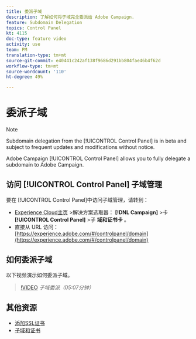 ```yaml
---
title: 委派子域
description: 了解如何将子域完全委派给 Adobe Campaign.
feature: Subdomain Delegation
topics: Control Panel
kt: 4115
doc-type: feature video
activity: use
team: PM
translation-type: tm+mt
source-git-commit: e40441c242af138f9686d291bb804fae46b4f62d
workflow-type: tm+mt
source-wordcount: '110'
ht-degree: 49%

---
```



# 委派子域

>[!NOTE]
>
> Subdomain delegation from the [!UICONTROL Control Panel] is in beta and subject to frequent updates and modifications without notice.

Adobe Campaign [!UICONTROL Control Panel] allows you to fully delegate a subdomain to Adobe Campaign.

## 访问 [!UICONTROL Control Panel] 子域管理

要在 [!UICONTROL Control Panel]中访问子域管理，请转到：

* [Experience Cloud主页](https://experience.adobe.com/#/home) >解决方案选取器： **[!DNL Campaign]** >卡 **[!UICONTROL Control Panel]** >子 **域和证书卡** 。
* 直接从 URL 访问：[https://experience.adobe.com/#/controlpanel/domain](https://experience.adobe.com/#/controlpanel/domain)

## 如何委派子域

以下视频演示如何委派子域。

>[!VIDEO](https://video.tv.adobe.com/v/31390?quality=12)
*子域委派（05:07分钟）*

## 其他资源

* [添加SSL证书](/help/acc/monitoring-campaign-classic/control-panel/adding-ssl-certificates.md)
* [子域和证书](https://docs.adobe.com/content/help/zh-Hans/control-panel/using/subdomains-and-certificates/renewing-subdomain-certificate.html)
